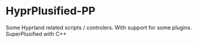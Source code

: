 # HyprPlusified-PP
Some Hyprland related scripts / controlers. With support for some plugins. SuperPlusified with C++
